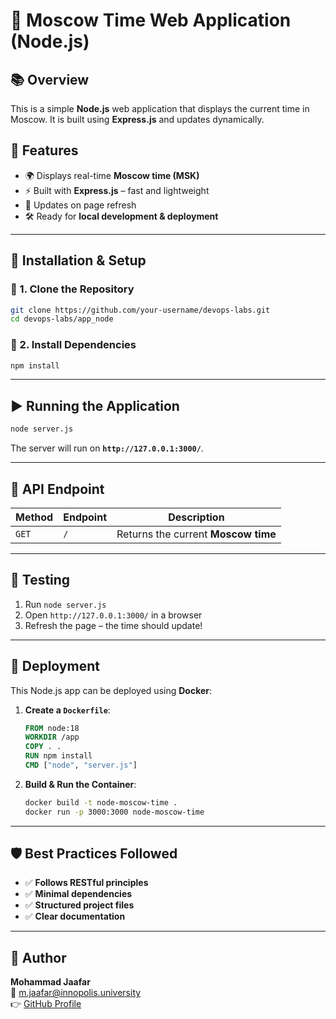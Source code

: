 # 🚀 Moscow Time Web Application (Node.js)

## 📚 Overview

This is a simple **Node.js** web application that displays the current time in Moscow. It is built using **Express.js** and updates dynamically.

## 🚀 Features

- 🌍 Displays real-time **Moscow time (MSK)**
- ⚡ Built with **Express.js** – fast and lightweight
- 🔄 Updates on page refresh
- 🛠️ Ready for **local development & deployment**

---

## 🏰 Installation & Setup

### **🔹 1. Clone the Repository**

```bash
git clone https://github.com/your-username/devops-labs.git
cd devops-labs/app_node
```

### **🔹 2. Install Dependencies**

```bash
npm install
```

---

## ▶️ Running the Application

```bash
node server.js
```

The server will run on **`http://127.0.0.1:3000/`**.

---

## 📝 API Endpoint

| Method | Endpoint | Description |
|--------|---------|-------------|
| `GET`  | `/`     | Returns the current **Moscow time** |

---

## 🧪 Testing

1. Run `node server.js`
2. Open `http://127.0.0.1:3000/` in a browser
3. Refresh the page – the time should update!

---

## 📌 Deployment

This Node.js app can be deployed using **Docker**:

1. **Create a `Dockerfile`**:

   ```dockerfile
   FROM node:18
   WORKDIR /app
   COPY . .
   RUN npm install
   CMD ["node", "server.js"]
   ```

2. **Build & Run the Container**:

   ```bash
   docker build -t node-moscow-time .
   docker run -p 3000:3000 node-moscow-time
   ```

---

## 🛡️ Best Practices Followed

- ✅ **Follows RESTful principles**
- ✅ **Minimal dependencies**
- ✅ **Structured project files**
- ✅ **Clear documentation**

---

## 📝 Author

**Mohammad Jaafar**\
📧 [m.jaafar@innopolis.university](mailto:m.jaafar@innopolis.university)\
👉 [GitHub Profile](https://github.com/MoeJaafar)
